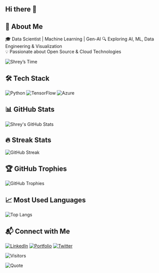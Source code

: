 ## Hi there 👋

<!--
**Shreyjaradi/Shreyjaradi** is a ✨ _special_ ✨ repository because its `README.md` (this file) appears on your GitHub profile.

Here are some ideas to get you started:

- 🔭 I’m currently working on ...
- 🌱 I’m currently learning ...
- 👯 I’m looking to collaborate on ...
- 🤔 I’m looking for help with ...
- 💬 Ask me about ...
- 📫 How to reach me: ...
- 😄 Pronouns: ...
- ⚡ Fun fact: ...
-->
## 🚀 About Me
🎓 Data Scientist | Machine Learning | Gen-AI
🔍 Exploring AI, ML, Data Engineering & Visualization  
💡 Passionate about Open Source & Cloud Technologies  

![Shrey’s Time](https://timeapi.io/api/time/current/zone?timeZone=America/Chicago)

## 🛠 Tech Stack
![Python](https://img.shields.io/badge/-Python-3776AB?style=flat-square&logo=python&logoColor=white)
![TensorFlow](https://img.shields.io/badge/-TensorFlow-FF6F00?style=flat-square&logo=tensorflow&logoColor=white)
![Azure](https://img.shields.io/badge/-Azure-0078D4?style=flat-square&logo=microsoft-azure&logoColor=white)

## 📊 GitHub Stats
![Shrey's GitHub Stats](https://github-readme-stats.vercel.app/api?username=shreyjaradi&show_icons=true&theme=radical)

## 🔥 Streak Stats
![GitHub Streak](https://streak-stats.demolab.com/?user=shreyjaradi&theme=radical)

## 🏆 GitHub Trophies
![GitHub Trophies](https://github-profile-trophy.vercel.app/?username=shreyjaradi&theme=radical)


## 📈 Most Used Languages
![Top Langs](https://github-readme-stats.vercel.app/api/top-langs/?username=shreyjaradi&layout=compact&theme=radical)


## 📬 Connect with Me
[![LinkedIn](https://img.shields.io/badge/-LinkedIn-0077B5?style=flat-square&logo=linkedin&logoColor=white)](https://linkedin.com/in/shreyjaradi)
[![Portfolio](https://img.shields.io/badge/-Portfolio-FF5733?style=flat-square&logo=Firefox&logoColor=white)](https://shreyjaradi.github.io)
[![Twitter](https://img.shields.io/badge/-Twitter-1DA1F2?style=flat-square&logo=twitter&logoColor=white)](https://twitter.com/shreyjaradi)

![Visitors](https://komarev.com/ghpvc/?username=shreyjaradi&color=blue&style=flat-square)

![Quote](https://quotes-github-readme.vercel.app/api?type=horizontal&theme=radical)


